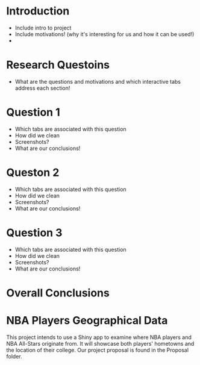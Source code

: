 # Introduction

- Include intro to project
- Include motivations! (why it's interesting for us and how it can be used!)
- 

# Research Questoins

- What are the questions and motivations and which interactive tabs address each section!




# Question 1

- Which tabs are associated with this question
- How did we clean
- Screenshots?
- What are our conclusions!



# Queston 2

- Which tabs are associated with this question
- How did we clean
- Screenshots?
- What are our conclusions!



# Question 3

- Which tabs are associated with this question
- How did we clean
- Screenshots?
- What are our conclusions!



# Overall Conclusions



# NBA Players Geographical Data

This project intends to use a Shiny app to examine where NBA players and NBA All-Stars originate from. It will showcase both players' hometowns and the location of their college. Our project proposal is found in the Proposal folder.